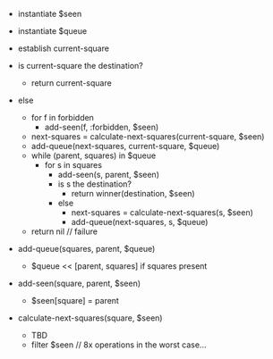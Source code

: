 - instantiate $seen
- instantiate $queue

- establish current-square
- is current-square the destination?
  - return current-square
- else
  - for f in forbidden
    - add-seen(f, :forbidden, $seen)
  - next-squares = calculate-next-squares(current-square, $seen)
  - add-queue(next-squares, current-square, $queue)
  - while (parent, squares) in $queue
    - for s in squares
      - add-seen(s, parent, $seen)
      - is s the destination?
        - return winner(destination, $seen)
      - else
        - next-squares = calculate-next-squares(s, $seen)
        - add-queue(next-squares, s, $queue)
  - return nil // failure

- add-queue(squares, parent, $queue)
  - $queue << [parent, squares] if squares present

- add-seen(square, parent, $seen)
  - $seen[square] = parent

- calculate-next-squares(square, $seen)
  - TBD
  - filter $seen // 8x operations in the worst case...
